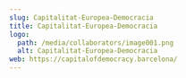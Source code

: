 ```yaml
---
slug: Capitalitat-Europea-Democracia
title: Capitalitat-Europea-Democracia
logo:
  path: /media/collaborators/image001.png
  alt: Capitalitat-Europea-Democracia
web: https://capitalofdemocracy.barcelona/
---
```

